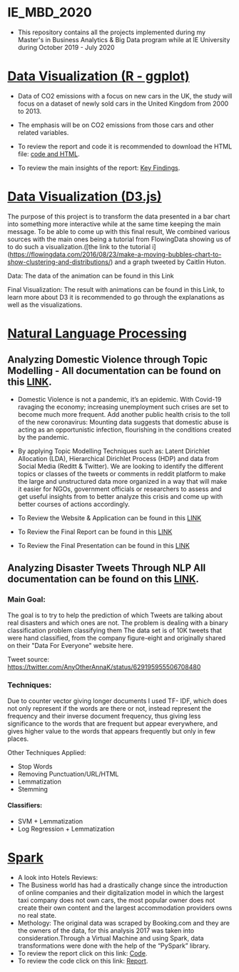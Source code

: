 # IE_MBD_2020

- This repository contains all the projects implemented during my Master's in Business Analytics & Big Data program while at IE University during October 2019 - July 2020

# [Data Visualization (R - ggplot)](https://github.com/BegonaFrigolet/Data-Visualization_R_Library_ggplot)
- Data of CO2 emissions with a focus on new cars in the UK, the study will focus on a dataset of newly sold cars in the United Kingdom from 2000 to 2013.
- The emphasis will be on CO2 emissions from those cars and other related variables.

- To review the report and code it is recommended to download the HTML file:
[code and HTML](https://github.com/BegonaFrigolet/Data-Visualization_R_Library_ggplot/blob/main/0.Final%20CO2%20Analysis%20HTML.html).
- To review the main insights of the report: [Key Findings](https://github.com/BegonaFrigolet/Data_Vizualization_-R-_ggplot-/blob/main/Final%20HTML.html).


# [Data Visualization (D3.js)](https://github.com/BegonaFrigolet/Data-Visualization_D3.js)
The purpose of this project is to transform the data presented in a bar chart into something more interactive while at the same time keeping the main message. To be able to come up with this final result, We combined various sources with the main ones being a tutorial from FlowingData showing us of to do such a visualization.([the link to the tutorial i] (https://flowingdata.com/2016/08/23/make-a-moving-bubbles-chart-to-show-clustering-and-distributions/) and a graph tweeted by Caitlin Huton.

Data:
The data of the animation can be found in this Link

Final Visualization:
The result with animations can be found in this Link, to learn more about D3 it is recommended to go through the explanations as well as the visualizations.

# [Natural Language Processing](https://github.com/BegonaFrigolet/Natural-Language-Processing)

## Analyzing Domestic Violence through Topic Modelling - All documentation can be found on this [LINK](https://github.com/BegonaFrigolet/Natural-Language-Processing/tree/main/NLPAssignment_GroupA).

- Domestic Violence is not a pandemic, it’s an epidemic. With Covid-19 ravaging the economy; increasing unemployment such crises are set to become much more frequent. Add another public health crisis to the toll of the new coronavirus: Mounting data suggests that domestic abuse is acting as an opportunistic infection, flourishing in the conditions created by the pandemic.

- By applying Topic Modelling Techniques such as: Latent Dirichlet Allocation (LDA), Hierarchical Dirichlet Process (HDP) and data from Social Media (Reditt & Twitter). We are looking to identify the different topics or classes of the tweets or comments in reddit platform to make the large and unstructured data more organized in a way that will make it easier for NGOs, government officials or researchers to assess and get useful insights from to better analyze this crisis and come up with better courses of actions accordingly.

- To Review  the Website & Application can be found in this [LINK](https://bfdelavega.wixsite.com/misitio)
- To Review  the Final Report can be found in this [LINK](https://github.com/BegonaFrigolet/Natural-Language-Processing/blob/main/NLPAssignment_GroupA/Final%20Report_GroupA.pdf)
- To Review  the Final Presentation can be found in this [LINK](https://github.com/BegonaFrigolet/Natural-Language-Processing/blob/main/NLPAssignment_GroupA/GroupA_Domestic_Violence.pptx)

## Analyzing Disaster Tweets Through NLP All documentation can be found on this [LINK](https://github.com/BegonaFrigolet/Natural-Language-Processing/tree/main/NLP%20%20Disaster%20Tweets).

### Main Goal: 
The goal is to try to help the prediction of which Tweets are talking about real disasters and which ones are not. The problem is dealing with a binary classification problem classifying them The data set is of 10K tweets that were hand classified, from the company figure-eight and originally shared on their "Data For Everyone" website here.

Tweet source: https://twitter.com/AnyOtherAnnaK/status/629195955506708480

### Techniques:
Due to counter vector giving longer documents I used TF- IDF, which does not only represent if the words are there or not, instead represent the frequency and their inverse document frequency, thus giving less significance to the words that are frequent but appear everywhere, and gives higher value to the words that appears frequently but only in few places.

Other  Techniques Applied: 
- Stop Words
- Removing Punctuation/URL/HTML
- Lemmatization
- Stemming
#### Classifiers: 
- SVM + Lemmatization
- Log Regression + Lemmatization


# [Spark](https://github.com/BegonaFrigolet/SPARK)
- A look into Hotels Reviews:
- The Business world has had a drastically change since the introduction of online companies and their digitalization model in which the largest taxi company does not own cars, the most popular owner does not create their own content and the largest accommodation providers owns no real state.
- Methology: The original data was scraped by Booking.com and they are the owners of the data, for this analysis 2017 was taken into consideration.Through a Virtual Machine and using Spark, data transformations were done with the help of the “PySpark” library.
- To review the report click on this link:
[Code](https://github.com/BegonaFrigolet/SPARK/blob/main/Spark%20-%20Individual%20Assigment-Begon%CC%83a%20Frigolet.pdf).
- To review the code click on this link: 
[Report](https://github.com/BegonaFrigolet/SPARK/blob/main/Begon%CC%83a%20Frigolet-%20Individual%20Assignment%20-%20Hotel%20Review%20Analysis%20-%202017.FINAL.ipynb).
